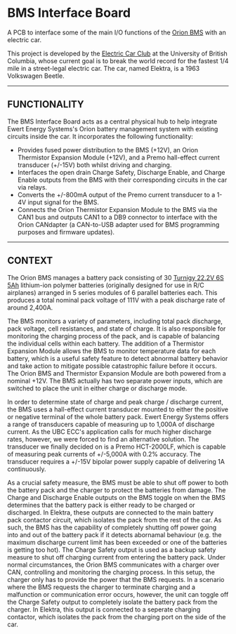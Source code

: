 # BMS Interface Board
A PCB to interface some of the main I/O functions of the [Orion BMS](http://www.orionbms.com/) with an electric car.

This project is developed by the [Electric Car Club](http://ubcelectriccar.com/) at the University of British Columbia, whose current goal is to break the world record for the fastest 1/4 mile in a street-legal electric car. The car, named Elektra, is a 1963 Volkswagen Beetle.

----------
FUNCTIONALITY
----------

The BMS Interface Board acts as a central physical hub to help integrate Ewert Energy Systems's Orion battery management system with existing circuits inside the car. It incorporates the following functionality:

- Provides fused power distribution to the BMS (+12V), an Orion Thermistor Expansion Module (+12V), and a Premo hall-effect current transducer (+/-15V) both whilst driving and charging.
- Interfaces the open drain Charge Safety, Discharge Enable, and Charge Enable outputs from the BMS with their corresponding circuits in the car via relays.
- Converts the +/-800mA output of the Premo current transducer to a 1-4V input signal for the BMS.
- Connects the Orion Thermistor Expansion Module to the BMS via the CAN1 bus and outputs CAN1 to a DB9 connector to interface with the Orion CANdapter (a CAN-to-USB adapter used for BMS programming purposes and firmware updates).

----------
CONTEXT
----------

The Orion BMS manages a battery pack consisting of 30 [Turnigy 22.2V 6S 5Ah](http://www.hobbyking.com/hobbyking/store/__38515__Turnigy_Heavy_Duty_Series_5000mAh_6S_60C_Lipo_Pack.html) lithium-ion polymer batteries (originally designed for use in R/C airplanes) arranged in 5 series modules of 6 parallel batteries each. This produces a total nominal pack voltage of 111V with a peak discharge rate of around 2,400A.

The BMS monitors a variety of parameters, including total pack discharge, pack voltage, cell resistances, and state of charge. It is also responsible for monitoring the charging process of the pack, and is capable of balancing the individual cells within each battery. The addition of a Thermistor Expansion Module allows the BMS to monitor temperature data for each battery, which is a useful safety feature to detect abnormal battery behavior and take action to mitigate possible catastrophic failure before it occurs. The Orion BMS and Thermistor Expansion Module are both powered from a nominal +12V. The BMS actually has two separate power inputs, which are switched to place the unit in either charge or discharge mode.

In order to determine state of charge and peak charge / discharge current, the BMS uses a hall-effect current transducer mounted to either the positive or negative terminal of the whole battery pack. Ewert Energy Systems offers a range of transducers capable of measuring up to 1,000A of discharge current. As the UBC ECC's application calls for much higher discharge rates, however, we were forced to find an alternative solution. The transducer we finally decided on is a Premo HCT-2000LF, which is capable of measuring peak currents of +/-5,000A with 0.2% accuracy. The transducer requires a +/-15V bipolar power supply capable of delivering 1A continuously.

As a crucial safety measure, the BMS must be able to shut off power to both the battery pack and the charger to protect the batteries from damage. The Charge and Discharge Enable outputs on the BMS toggle on when the BMS determines that the battery pack is either ready to be charged or discharged. In Elektra, these outputs are connected to the main battery pack contactor circuit, which isolates the pack from the rest of the car. As such, the BMS has the capability of completely shutting off power going into and out of the battery pack if it detects abornamal behaviour (e.g. the maximum discharge current limit has been exceeded or one of the batteries is getting too hot). The Charge Safety output is used as a backup safety measure to shut off charging current from entering the battery pack. Under normal circumstances, the Orion BMS communicates with a charger over CAN, controlling and monitoring the charging process. In this setup, the charger only has to provide the power that the BMS requests. In a scenario where the BMS requests the charger to terminate charging and a malfunction or communication error occurs, however, the unit can toggle off the Charge Safety output to completely isolate the battery pack from the charger. In Elektra, this output is connected to a seperate charging contactor, which isolates the pack from the charging port on the side of the car.
